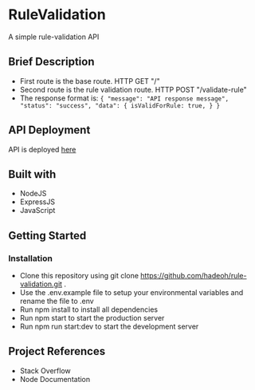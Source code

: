 # RuleValidation

A simple rule-validation API

## Brief Description

- First route is the base route. HTTP GET "/"
- Second route is the rule validation route. HTTP POST "/validate-rule"
- The response format is:
                `
                    {
                        "message": "API response message",
                        "status": "success",
                        "data": {
                            isValidForRule: true,
                        }
                        }
                `

## API Deployment

API is deployed [here](https://rulevalidator.herokuapp.com)

## Built with

- NodeJS
- ExpressJS
- JavaScript

## Getting Started

### Installation

- Clone this repository using git clone https://github.com/hadeoh/rule-validation.git .
- Use the .env.example file to setup your environmental variables and rename the file to .env
- Run npm install to install all dependencies
- Run npm start to start the production server
- Run npm run start:dev to start the development server

## Project References

- Stack Overflow
- Node Documentation
